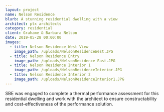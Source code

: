 ```yaml
---
layout: project
name: Nelson Residence
blurb: A stunning residential dwelling with a view
architect: ptx architects
category: residential
client: Grahame & Barbara Nelson
date: 2019-05-28 00:00:00
images:
  - title: Nelson Residence West View
    image_path: /uploads/NelsonResidenceWest.JPG
  - title: Nelson Residence Entry
    image_path: /uploads/NelsonResidence East.JPG
  - title: Nelson Residence Interior 1
    image_path: /uploads/NelsonResidenceInterior.JPG
  - title: Nelson Residence Interior 2
    image_path: /uploads/NelsonResidenceInterior1.JPG
---
```


SBE was engaged to complete a thermal performance assessment for this residential dwelling and work with the architect to ensure constructability and cost-effectiveness of the performance solution.